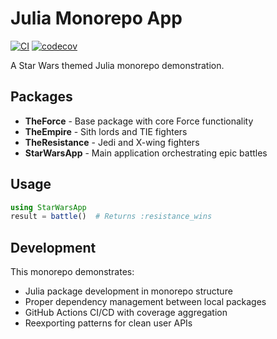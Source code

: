 # Julia Monorepo App

[![CI](https://github.com/stevenhughes73/JuliaMonoRepoApp/workflows/CI/badge.svg)](https://github.com/stevenhughes73/JuliaMonoRepoApp/actions)
[![codecov](https://codecov.io/gh/stevenhughes73/JuliaMonoRepoApp/branch/main/graph/badge.svg)](https://codecov.io/gh/stevenhughes73/JuliaMonoRepoApp)

A Star Wars themed Julia monorepo demonstration.

## Packages

- **TheForce** - Base package with core Force functionality
- **TheEmpire** - Sith lords and TIE fighters  
- **TheResistance** - Jedi and X-wing fighters
- **StarWarsApp** - Main application orchestrating epic battles

## Usage

```julia
using StarWarsApp
result = battle()  # Returns :resistance_wins
```

## Development

This monorepo demonstrates:
- Julia package development in monorepo structure
- Proper dependency management between local packages
- GitHub Actions CI/CD with coverage aggregation
- Reexporting patterns for clean user APIs